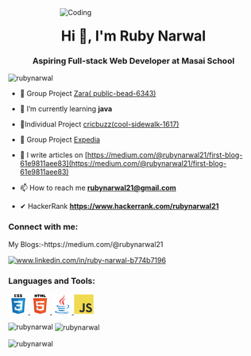 <img align="right" alt="Coding" width="400" src="https://camo.githubusercontent.com/d77f5b72872906d97a0c5fa4b1ac8368240c1cdef7b5bd13e7aeaa619ad9dc0e/68747470733a2f2f7374617469632e6576656e7473636170652e6c6976652f636d6e2f696d672f636f72702f656e676167655f6275696c645f67726f772e706e67">
<h1 align="center">Hi 👋, I'm Ruby Narwal</h1>
<h3 align="center">Aspiring Full-stack Web Developer at Masai School</h3>



<p align="left"> <img src="https://komarev.com/ghpvc/?username=rubynarwal&label=Profile%20views&color=0e75b6&style=flat" alt="rubynarwal" /> </p>

- 🤝 Group Project [Zara( public-bead-6343)](https://github.com/rishav015/public-bead-6343)

- 🌱 I’m currently learning **java**

- 👩Individual Project [cricbuzz(cool-sidewalk-1617)](https://github.com/rubynarwal/cool-sidewalk-1617)

- 🤝 Group Project [Expedia](https://github.com/Shishir-1995/Expedia.git)

- 📝 I write articles on [https://medium.com/@rubynarwal21/first-blog-61e9811aee83](https://medium.com/@rubynarwal21/first-blog-61e9811aee83)

- 📫 How to reach me **rubynarwal21@gmail.com**
- ✔ HackerRank **https://www.hackerrank.com/rubynarwal21**

<h3 align="left">Connect with me:</h3>
 My Blogs:-https://medium.com/@rubynarwal21
<p align="left">
<a href="https://linkedin.com/in/www.linkedin.com/in/ruby-narwal-b774b7196" target="blank"><img align="center" src="https://raw.githubusercontent.com/rahuldkjain/github-profile-readme-generator/master/src/images/icons/Social/linked-in-alt.svg" alt="www.linkedin.com/in/ruby-narwal-b774b7196" height="30" width="40" /></a>
</p>

<h3 align="left">Languages and Tools:</h3>
<p align="left"> <a href="https://www.w3schools.com/css/" target="_blank" rel="noreferrer"> <img src="https://raw.githubusercontent.com/devicons/devicon/master/icons/css3/css3-original-wordmark.svg" alt="css3" width="40" height="40"/> </a> <a href="https://www.w3.org/html/" target="_blank" rel="noreferrer"> <img src="https://raw.githubusercontent.com/devicons/devicon/master/icons/html5/html5-original-wordmark.svg" alt="html5" width="40" height="40"/> </a> <a href="https://www.java.com" target="_blank" rel="noreferrer"> <img src="https://raw.githubusercontent.com/devicons/devicon/master/icons/java/java-original.svg" alt="java" width="40" height="40"/> </a> <a href="https://developer.mozilla.org/en-US/docs/Web/JavaScript" target="_blank" rel="noreferrer"> <img src="https://raw.githubusercontent.com/devicons/devicon/master/icons/javascript/javascript-original.svg" alt="javascript" width="40" height="40"/> </a> </p>

<p><img align="left" src="https://github-readme-stats.vercel.app/api/top-langs?username=rubynarwal&show_icons=true&locale=en&layout=compact" alt="rubynarwal" /></p>

<p>&nbsp;<img align="center" src="https://github-readme-stats.vercel.app/api?username=rubynarwal&show_icons=true&locale=en" alt="rubynarwal" /></p>

<p><img align="center" src="https://github-readme-streak-stats.herokuapp.com/?user=rubynarwal&" alt="rubynarwal" /></p>
